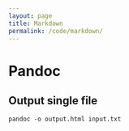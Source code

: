 ```yaml
---
layout: page
title: Markdown
permalink: /code/markdown/
---
```


# Pandoc

## Output single file

`pandoc -o output.html input.txt`